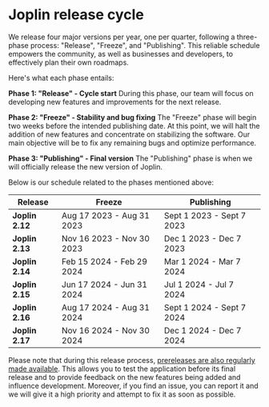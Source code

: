 # Joplin release cycle

We release four major versions per year, one per quarter, following a three-phase process: "Release", "Freeze", and "Publishing". This reliable schedule empowers the community, as well as businesses and developers, to effectively plan their own roadmaps.

Here's what each phase entails:

**Phase 1: "Release" - Cycle start** During this phase, our team will focus on developing new features and improvements for the next release.

**Phase 2: "Freeze" - Stability and bug fixing** The "Freeze" phase will begin two weeks before the intended publishing date. At this point, we will halt the addition of new features and concentrate on stabilizing the software. Our main objective will be to fix any remaining bugs and optimize performance.

**Phase 3: "Publishing" - Final version** The "Publishing" phase is when we will officially release the new version of Joplin.

Below is our schedule related to the phases mentioned above:

| Release | Freeze | Publishing |
| --- | --- | --- |
| **Joplin 2.12** | Aug 17 2023 - Aug 31 2023 | Sept 1 2023 - Sept 7 2023 |
| **Joplin 2.13** | Nov 16 2023 - Nov 30 2023 | Dec 1 2023 - Dec 7 2023 |
| **Joplin 2.14** | Feb 15 2024 - Feb 29 2024 | Mar 1 2024 - Mar 7 2024 |
| **Joplin 2.15** | Jun 17 2024 - Jun 31 2024 | Jul 1 2024 - Jul 7 2024 |
| **Joplin 2.16** | Aug 17 2024 - Aug 31 2024 | Sept 1 2024 - Sept 7 2024 |
| **Joplin 2.17** | Nov 16 2024 - Nov 30 2024 | Dec 1 2024 - Dec 7 2024 |

Please note that during this release process, [prereleases are also regularly made available](https://joplinapp.org/help/about/prereleases/). This allows you to test the application before its final release and to provide feedback on the new features being added and influence development. Moreover, if you find an issue, you can report it and we will give it a high priority and attempt to fix it as soon as possible.
